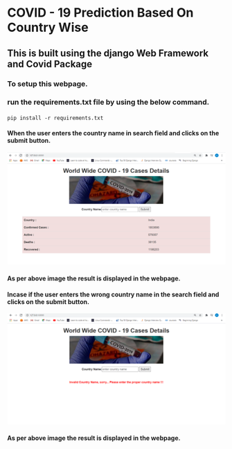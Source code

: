 # COVID - 19 Prediction Based On Country Wise

## This is built using the django Web Framework and Covid Package

### To setup this webpage.
### run the requirements.txt file by using the below command.
`pip install -r requirements.txt`


#### When the user enters the country name in search field and clicks on the submit button.
![SuccessImage](WebsiteImages\img1.PNG "SuccessSearchImage")
#### As per above image the result is displayed in the webpage.

#### Incase if the user enters the wrong country name in the search field and clicks on the submit button.
![FailureImage](WebsiteImages\img2.PNG "FailureSearchImage")
#### As per above image the result is displayed in the webpage.

